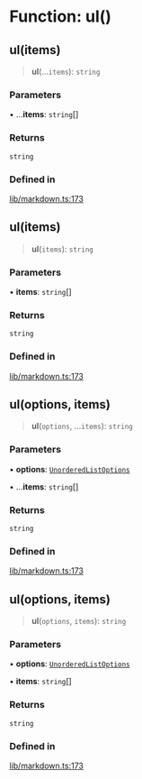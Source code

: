 # Function: ul()

## ul(items)

> **ul**(...`items`): `string`

### Parameters

• ...**items**: `string`[]

### Returns

`string`

### Defined in

[lib/markdown.ts:173](https://github.com/AgentEnder/markdown-factory/blob/2edbf76b627cbe956c348c7a77ef5e7f1870acac/packages/markdown-factory/src/lib/markdown.ts#L173)

## ul(items)

> **ul**(`items`): `string`

### Parameters

• **items**: `string`[]

### Returns

`string`

### Defined in

[lib/markdown.ts:173](https://github.com/AgentEnder/markdown-factory/blob/2edbf76b627cbe956c348c7a77ef5e7f1870acac/packages/markdown-factory/src/lib/markdown.ts#L173)

## ul(options, items)

> **ul**(`options`, ...`items`): `string`

### Parameters

• **options**: [`UnorderedListOptions`](../type-aliases/UnorderedListOptions.md)

• ...**items**: `string`[]

### Returns

`string`

### Defined in

[lib/markdown.ts:173](https://github.com/AgentEnder/markdown-factory/blob/2edbf76b627cbe956c348c7a77ef5e7f1870acac/packages/markdown-factory/src/lib/markdown.ts#L173)

## ul(options, items)

> **ul**(`options`, `items`): `string`

### Parameters

• **options**: [`UnorderedListOptions`](../type-aliases/UnorderedListOptions.md)

• **items**: `string`[]

### Returns

`string`

### Defined in

[lib/markdown.ts:173](https://github.com/AgentEnder/markdown-factory/blob/2edbf76b627cbe956c348c7a77ef5e7f1870acac/packages/markdown-factory/src/lib/markdown.ts#L173)
